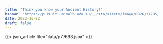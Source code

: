 ```yaml
---
title: "Think you know your Ancient History?"
banner: "https://pursuit.unimelb.edu.au/__data/assets/image/0026/77705/Think-you-know-your-Ancient-History_b2e60a19-9ccb-44f0-aad9-109511b8f8fc.jpg"
date: 2022-10-22
draft: false
---
```


{{< json_article file="data/p77693.json" >}}